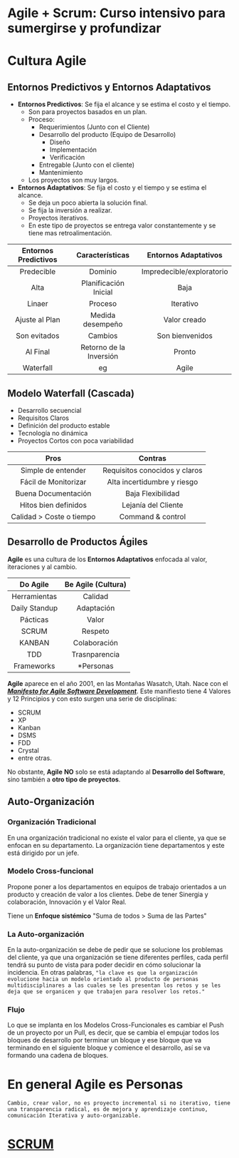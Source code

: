 # Agile + Scrum: Curso intensivo para sumergirse y profundizar

# Cultura Agile

## Entornos Predictivos y Entornos Adaptativos

- __Entornos Predictivos__: Se fija el alcance y se estima el costo y el tiempo.
    - Son para proyectos basados en un plan.
    - Proceso:
        - Requerimientos (Junto con el Cliente)
        - Desarrollo del producto (Equipo de Desarrollo)
            - Diseño
            - Implementación
            - Verificación
        - Entregable (Junto con el cliente)
        - Mantenimiento
    - Los proyectos son muy largos.
- __Entornos Adaptativos__: Se fija el costo y el tiempo y se estima el alcance.
    - Se deja un poco abierta la solución final.
    - Se fija la inversión a realizar.
    - Proyectos iterativos.
    - En este tipo de proyectos se entrega valor constantemente y se tiene mas retroalimentación.

| Entornos Predictivos | Características | Entornos Adaptativos |
| :----: | :----: | :---: |
|Predecible|Dominio|Impredecible/exploratorio|
|Alta|Planificación Inicial|Baja|
|Linaer|Proceso|Iterativo|
|Ajuste al Plan|Medida desempeño|Valor creado|
|Son evitados|Cambios|Son bienvenidos|
|Al Final|Retorno de la Inversión|Pronto|
|Waterfall|eg|Agile|

## Modelo Waterfall (Cascada)
- Desarrollo secuencial
- Requisitos Claros
- Definición del producto estable
- Tecnología no dinámica
- Proyectos Cortos con poca variabilidad

| Pros | Contras |
| :--: | :--: |
| Simple de entender | Requisitos conocidos y claros|
| Fácil de Monitorizar | Alta incertidumbre y riesgo |
| Buena Documentación  | Baja Flexibilidad |
| Hitos bien definidos | Lejanía del Cliente |
| Calidad > Coste o tiempo | Command & control|

## __Desarrollo de Productos Ágiles__
__Agile__ es una cultura de los __Entornos Adaptativos__ enfocada al valor, iteraciones y al cambio.

| Do Agile | Be Agile (Cultura)|
| :--: | :---: |
| Herramientas | Calidad|
|Daily Standup|Adaptación|
|Pácticas|Valor|
|SCRUM|Respeto|
|KANBAN|Colaboración|
|TDD|Trasnparencia|
|Frameworks| *Personas|

__Agile__ aparece en el año 2001, en las Montañas Wasatch, Utah. Nace con el [*__Manifesto for Agile Software Development__*](https://agilemanifesto.org/). Este manifiesto tiene 4 Valores y 12 Principios y con esto surgen una serie de disciplinas:
- SCRUM
- XP
- Kanban
- DSMS
- FDD
- Crystal
- entre otras.

No obstante, __Agile__ __NO__ solo se está adaptando al __Desarrollo del Software__, sino también a __otro tipo de proyectos__.

## __Auto-Organización__

### **Organización Tradicional**
En una organización tradicional no existe el valor para el cliente, ya que se enfocan en su departamento. La organización tiene departamentos y este está dirigido por un jefe.

### **Modelo Cross-funcional**
Propone poner a los departamentos en equipos de trabajo orientados a un producto y creación de valor a los clientes. Debe de tener Sinergia y colaboración, Innovación y el Valor Real.

Tiene un __Enfoque sistémico__ "Suma de todos > Suma de las Partes" 


### **La Auto-organización**

En la auto-organización se debe de pedir que se solucione los problemas del cliente, ya que una organización se tiene diferentes perfiles, cada perfil tendrá su punto de vista para poder decidir en cómo solucionar la incidencia. En otras palabras, `"la clave es que la organización evolucione hacia un modelo orientado al producto de personas multidisciplinares a las cuales se les presentan los retos y se les deja que se organicen y que trabajen para resolver los retos."`

### __Flujo__

Lo que se implanta en los Modelos Cross-Funcionales es cambiar el Push de un proyecto por un Pull, es decir, que se cambia el empujar todos los bloques de desarrollo por terminar un bloque y ese bloque que va terminando en el siguiente bloque y comience el desarrollo, así se va formando una cadena de bloques.

# En general Agile es Personas
`Cambio, crear valor, no es proyecto incremental si no iterativo, tiene una transparencia radical, es de mejora y aprendizaje continuo, comunicación Iterativa y auto-organizable.`

# [SCRUM](./SCRUM.md)
